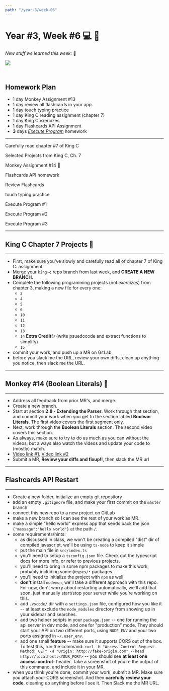 ```yaml
---
path: "/year-3/week-06"
---
```


# Year #3, Week #6 💻 🏐

_New stuff we learned this week:_ 🤔

<img src="/images/parse-monkey.jpg" style="margin-bottom: 2em;" />

## Homework Plan

- 1 day Monkey Assignment #13
- 1 day review all flashcards in your app.
- 1 day touch typing practice
- 1 day King C reading assignment (chapter 7)
- 1 day King C exercizes
- 1 day Flashcards API Assignment
- **3** days [_Execute Program_](https://www.executeprogram.com) homework

---

<Checkable id="read-king">Carefully read chapter #7 of King C</Checkable>

<Checkable id="king-6">Selected Projects from King C, Ch. 7</Checkable>

<Checkable id="monkey-13">Monkey Assignment #14 🐒</Checkable>

<Checkable id="mysql">Flashcards API homework</Checkable>

<Checkable id="flash-review">Review Flashcards</Checkable>

<Checkable id="typing">touch typing practice</Checkable>

<Checkable id="xp-1">Execute Program #1</Checkable>

<Checkable id="xp-2">Execute Program #2</Checkable>

<Checkable id="xp-3">Execute Program #3</Checkable>

---

## King C Chapter 7 Projects 👑

---

- First, make sure you've slowly and carefully read all of chapter 7 of King C.
  assignment.
- Merge your `king-c` repo branch from last week, and **CREATE A NEW BRANCH**.
- Complete the following programming projects (not _exercizes_) from chapter 3,
  making a new file for every one:
  - `2`
  - `4`
  - `5`
  - `6`
  - `10`
  - `11`
  - `12`
  - `13`
  - `14` **Extra Credit✨** (write psuedocode and extract functions to simplify)
  - `15`
- commit your work, and push up a MR on GitLab
- before you slack me the URL, review your own diffs, clean up anything you
  notice, then slack me the URL.

---

## Monkey #14 (Boolean Literals) 🐒

---

- Address all feedback from prior MR's, and merge.
- Create a new branch.
- Start at section **2.8 - Extending the Parser**. Work through that section,
  and commit your work when you get to the section labled **Boolean Literals**.
  The first video covers the first segment only.
- Next, work through the **Boolean Literals** section. The second video covers
  this section.
- As always, make sure to try to do as much as you can without the videos, but
  always also watch the videos and update your code to (mostly) match.
- [Video link #1](http://jared.howtocomputer.link/monkey/20--2.8-extending-the-parser.mp4),
  [Video link #2](http://jared.howtocomputer.link/monkey/21--2.8-boolean-literals.mp4)
- Submit a MR, **Review your diffs and fixup!!**, then slack the MR url

---

## Flashcards API Restart

---

- Create a new folder, initialize an empty git repository
- add an empty `.gitignore` file, and make your first commit on the `master`
  branch
- connect this new repo to a new project on GitLab
- make a new branch so I can see the rest of your work as MR.
- make a simple "hello world" express app that sends back the json
  `{"message":"hello world"}` at the path `/`.
- some requirements/hints:
  - as discussed in class, we won't be creating a compiled "dist" dir of
    compiled javascript, we'll be using `ts-node` to keep it simple
  - put the main file in `src/index.ts`
  - you'll need to setup a `tsconfig.json` file. Check out the typescript docs
    for more info, or refer to previous projects.
  - you'll need to bring in some npm packages to make this work, probably
    including some `@types/*` packages.
  - you'll need to initialize the project with `npm` as well
  - **don't** install `nodemon`, we'll take a different approach with this repo.
    For now, don't worry about restarting automatically, we'll add that soon,
    just manually start/stop your server while you’re working on this.
  - add `.vscode/` dir with a `settings.json` file, configured how you like it
    -- at least exclude the `node_modules` directory from showing up in your
    sidebar and searches.
  - add two helper scripts in your `package.json` -- one for running the api
    server in dev mode, and one for "production" mode. They should start your
    API on two different ports, using `NODE_ENV` and your two ports assigned in
    `~/.user_env`.
  - add one small **feature** -- make sure it supports CORS out of the box. To
    test this, run the command:
    `curl -H "Access-Control-Request-Method: GET" -H "Origin: http://fake-origin.com" --head http://localhost:<YOUR_PORT>`
    -- you should see **at least one access-control-** header. Take a screenshot
    of you’re the output of this command, and include it in your MR.
- when you think you're done, commit your work, submit a MR. Make sure you
  attach your CORS screenshot. And then **carefully review your code**, cleaning
  up anything before I see it. Then Slack me the MR URL.
